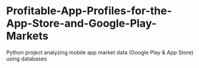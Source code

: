 # Profitable-App-Profiles-for-the-App-Store-and-Google-Play-Markets
Python project analyzing mobile app market data (Google Play &amp; App Store) using databases
